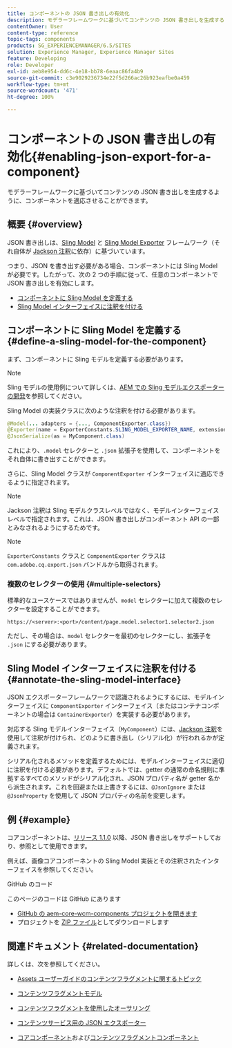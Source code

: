 ```yaml
---
title: コンポーネントの JSON 書き出しの有効化
description: モデラーフレームワークに基づいてコンテンツの JSON 書き出しを生成するように、コンポーネントを適応させることができます。
contentOwner: User
content-type: reference
topic-tags: components
products: SG_EXPERIENCEMANAGER/6.5/SITES
solution: Experience Manager, Experience Manager Sites
feature: Developing
role: Developer
exl-id: aeb8e954-dd6c-4e18-bb78-6eaac86fa4b9
source-git-commit: c3e9029236734e22f5d266ac26b923eafbe0a459
workflow-type: tm+mt
source-wordcount: '471'
ht-degree: 100%

---
```


# コンポーネントの JSON 書き出しの有効化{#enabling-json-export-for-a-component}

モデラーフレームワークに基づいてコンテンツの JSON 書き出しを生成するように、コンポーネントを適応させることができます。

## 概要 {#overview}

JSON 書き出しは、[Sling Model](https://sling.apache.org/documentation/bundles/models.html) と [Sling Model Exporter](https://sling.apache.org/documentation/bundles/models.html#exporter-framework-since-130) フレームワーク（それ自体が [Jackson 注釈](https://github.com/FasterXML/jackson-annotations/wiki/Jackson-Annotations)に依存）に基づいています。

つまり、JSON を書き出す必要がある場合、コンポーネントには Sling Model が必要です。したがって、次の 2 つの手順に従って、任意のコンポーネントで JSON 書き出しを有効にします。

* [コンポーネントに Sling Model を定義する](/help/sites-developing/json-exporter-components.md#define-a-sling-model-for-the-component)
* [Sling Model インターフェイスに注釈を付ける](#annotate-the-sling-model-interface)

## コンポーネントに Sling Model を定義する {#define-a-sling-model-for-the-component}

まず、コンポーネントに Sling モデルを定義する必要があります。

>[!NOTE]
>
>Sling モデルの使用例について詳しくは、[AEM での Sling モデルエクスポーターの開発](https://experienceleague.adobe.com/docs/experience-manager-learn/foundation/development/develop-sling-model-exporter.html?lang=ja)を参照してください。

Sling Model の実装クラスに次のような注釈を付ける必要があります。

```java
@Model(... adapters = {..., ComponentExporter.class})
@Exporter(name = ExporterConstants.SLING_MODEL_EXPORTER_NAME, extensions = ExporterConstants.SLING_MODEL_EXTENSION)
@JsonSerialize(as = MyComponent.class)
```

これにより、`.model` セレクターと `.json` 拡張子を使用して、コンポーネントをそれ自体に書き出すことができます。

さらに、Sling Model クラスが `ComponentExporter` インターフェイスに適応できるように指定されます。

>[!NOTE]
>
>Jackson 注釈は Sling モデルクラスレベルではなく、モデルインターフェイスレベルで指定されます。これは、JSON 書き出しがコンポーネント API の一部とみなされるようにするためです。

>[!NOTE]
>
>`ExporterConstants` クラスと `ComponentExporter` クラスは `com.adobe.cq.export.json` バンドルから取得されます。

### 複数のセレクターの使用 {#multiple-selectors}

標準的なユースケースではありませんが、`model` セレクターに加えて複数のセレクターを設定することができます。

```
https://<server>:<port>/content/page.model.selector1.selector2.json
```

ただし、その場合は、`model` セレクターを最初のセレクターにし、拡張子を `.json` にする必要があります。

## Sling Model インターフェイスに注釈を付ける {#annotate-the-sling-model-interface}

JSON エクスポーターフレームワークで認識されるようにするには、モデルインターフェイスに `ComponentExporter` インターフェイス（またはコンテナコンポーネントの場合は `ContainerExporter`）を実装する必要があります。

対応する Sling モデルインターフェイス（`MyComponent`）には、[Jackson 注釈](https://github.com/FasterXML/jackson-annotations/wiki/Jackson-Annotations)を使用して注釈が付けられ、どのように書き出し（シリアル化）が行われるかが定義されます。

シリアル化されるメソッドを定義するためには、モデルインターフェイスに適切に注釈を付ける必要があります。デフォルトでは、getter の通常の命名規則に準拠するすべてのメソッドがシリアル化され、JSON プロパティ名が getter 名から派生されます。これを回避または上書きするには、`@JsonIgnore` または `@JsonProperty` を使用して JSON プロパティの名前を変更します。

## 例 {#example}

コアコンポーネントは、[リリース 1.1.0](https://experienceleague.adobe.com/docs/experience-manager-core-components/using/introduction.html?lang=ja) 以降、JSON 書き出しをサポートしており、参照として使用できます。

例えば、画像コアコンポーネントの Sling Model 実装とその注釈されたインターフェイスを参照してください。

GitHub のコード

このページのコードは GitHub にあります

* [GitHub の aem-core-wcm-components プロジェクトを開きます](https://github.com/Adobe-Marketing-Cloud/aem-core-wcm-components)
* プロジェクトを [ZIP ファイル](https://github.com/Adobe-Marketing-Cloud/aem-core-wcm-components/archive/master.zip)としてダウンロードします

## 関連ドキュメント {#related-documentation}

詳しくは、次を参照してください。

* [Assets ユーザーガイドのコンテンツフラグメントに関するトピック](https://helpx.adobe.com/jp/experience-manager/6-4/assets/user-guide.html?topic=/experience-manager/6-4/assets/morehelp/content-fragments.ug.js)

* [コンテンツフラグメントモデル](/help/assets/content-fragments/content-fragments-models.md)
* [コンテンツフラグメントを使用したオーサリング](/help/sites-authoring/content-fragments.md)
* [コンテンツサービス用の JSON エクスポーター](/help/sites-developing/json-exporter.md)
* [コアコンポーネント](https://experienceleague.adobe.com/docs/experience-manager-core-components/using/introduction.html?lang=ja)および[コンテンツフラグメントコンポーネント](https://experienceleague.adobe.com/docs/experience-manager-core-components/using/components/content-fragment-component.html?lang=ja)
